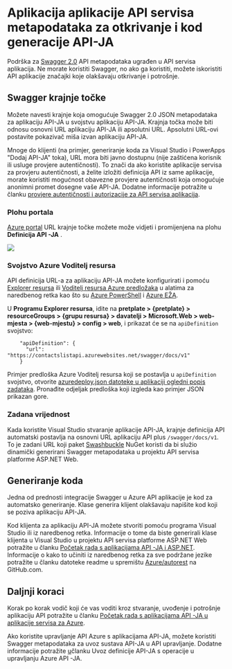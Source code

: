 <properties
    pageTitle="Aplikacija aplikacije API servisa metapodataka za otkrivanje i kod generacije API | Microsoft Azure"
    description="Saznajte kako API aplikacije u aplikacije servisa za Azure pomoću metapodataka Swagger da biste olakšali otkrivanje i kod generacije API-JA."
    services="app-service\api"
    documentationCenter=".net"
    authors="tdykstra"
    manager="wpickett"
    editor=""/>

<tags
    ms.service="app-service-api"
    ms.workload="na"
    ms.tgt_pltfrm="na"
    ms.devlang="na"
    ms.topic="article"
    ms.date="08/30/2016"
    ms.author="rachelap"/>

# <a name="app-service-api-apps-metadata-for-api-discovery-and-code-generation"></a>Aplikacija aplikacije API servisa metapodataka za otkrivanje i kod generacije API-JA 

Podrška za [Swagger 2.0](http://swagger.io/) API metapodataka ugrađen u API servisa aplikacija. Ne morate koristiti Swagger, no ako ga koristiti, možete iskoristiti API aplikacije značajki koje olakšavaju otkrivanje i potrošnje.   

## <a name="swagger-endpoint"></a>Swagger krajnje točke

Možete navesti krajnje koja omogućuje Swagger 2.0 JSON metapodataka za aplikaciju API-JA u svojstvu aplikaciju API-JA. Krajnja točka može biti odnosu osnovni URL aplikaciju API-JA ili apsolutni URL. Apsolutni URL-ovi postavite pokazivač miša izvan aplikaciju API-JA. 

Mnoge do klijenti (na primjer, generiranje koda za Visual Studio i PowerApps "Dodaj API-JA" toka), URL mora biti javno dostupnu (nije zaštićena korisnik ili usluge provjere autentičnosti). To znači da ako koristite aplikacije servisa za provjeru autentičnosti, a želite izložiti definicija API iz same aplikacije, morate koristiti mogućnost obavezne provjere autentičnosti koja omogućuje anonimni promet dosegne vaše API-JA. Dodatne informacije potražite u članku [provjere autentičnosti i autorizacije za API servisa aplikacija](app-service-api-authentication.md).

### <a name="portal-blade"></a>Plohu portala

[Azure portal](https://portal.azure.com/) URL krajnje točke možete može vidjeti i promijenjena na plohu **Definicija API -JA** .

![](./media/app-service-api-metadata/apidefblade.png)

### <a name="azure-resource-manager-property"></a>Svojstvo Azure Voditelj resursa

API definicija URL-a za aplikaciju API-JA možete konfigurirati i pomoću [Explorer resursa](https://resources.azure.com/) ili [Voditelj resursa Azure predložaka](../resource-group-authoring-templates.md) u alatima za naredbenog retka kao što su [Azure PowerShell](../powershell-install-configure.md) i [Azure EŽA](../xplat-cli-install.md). 

U **Programu Explorer resursa**, idite na **pretplate > {pretplate} > resourceGroups > {grupu resursa} > davatelji > Microsoft.Web > web-mjesta > {web-mjestu} > config > web**, i prikazat će se na `apiDefinition` svojstvo:

        "apiDefinition": {
          "url": "https://contactslistapi.azurewebsites.net/swagger/docs/v1"
        }

Primjer predloška Azure Voditelj resursa koji se postavlja u `apiDefinition` svojstvo, otvorite [azuredeploy.json datoteke u aplikaciji ogledni popis zadataka](https://github.com/azure-samples/app-service-api-dotnet-todo-list/blob/master/azuredeploy.json). Pronađite odjeljak predloška koji izgleda kao primjer JSON prikazan gore.

### <a name="default-value"></a>Zadana vrijednost

Kada koristite Visual Studio stvaranje aplikacije API-JA, krajnje definicija API automatski postavlja na osnovni URL aplikaciju API plus `/swagger/docs/v1`. To je zadani URL koji paket [Swashbuckle](https://www.nuget.org/packages/Swashbuckle) NuGet koristi da bi služio dinamički generirani Swagger metapodataka u projektu API servisa platforme ASP.NET Web. 

## <a name="code-generation"></a>Generiranje koda

Jedna od prednosti integracije Swagger u Azure API aplikacije je kod za automatsko generiranje. Klase generira klijent olakšavaju napišite kod koji se poziva aplikaciju API-JA.

Kod klijenta za aplikaciju API-JA možete stvoriti pomoću programa Visual Studio ili iz naredbenog retka. Informacije o tome da biste generirali klase klijenta u Visual Studio u projektu API servisa platforme ASP.NET Web potražite u članku [Početak rada s aplikacijama API -JA i ASP.NET](app-service-api-dotnet-get-started.md#codegen). Informacije o kako to učiniti iz naredbenog retka za sve podržane jezike potražite u članku datoteke readme u spremištu [Azure/autorest](https://github.com/azure/autorest) na GitHub.com.
 
## <a name="next-steps"></a>Daljnji koraci

Korak po korak vodič koji će vas voditi kroz stvaranje, uvođenje i potrošnje aplikaciju API potražite u članku [Početak rada s aplikacijama API -JA u aplikacije servisa za Azure](app-service-api-dotnet-get-started.md).

Ako koristite upravljanje API Azure s aplikacijama API-JA, možete koristiti Swagger metapodataka za uvoz sustava API-JA u API upravljanje. Dodatne informacije potražite [u](../api-management/api-management-howto-import-api.md)članku Uvoz definicije API-JA s operacije u upravljanju Azure API -JA. 
